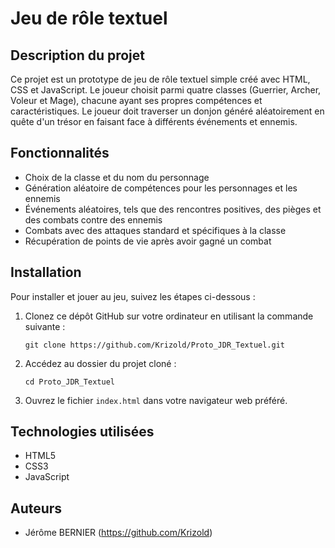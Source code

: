 # Jeu de rôle textuel

## Description du projet

Ce projet est un prototype de jeu de rôle textuel simple créé avec HTML, CSS et JavaScript. Le joueur choisit parmi quatre classes (Guerrier, Archer, Voleur et Mage), chacune ayant ses propres compétences et caractéristiques. Le joueur doit traverser un donjon généré aléatoirement en quête d'un trésor en faisant face à différents événements et ennemis.


## Fonctionnalités

- Choix de la classe et du nom du personnage
- Génération aléatoire de compétences pour les personnages et les ennemis
- Événements aléatoires, tels que des rencontres positives, des pièges et des combats contre des ennemis
- Combats avec des attaques standard et spécifiques à la classe
- Récupération de points de vie après avoir gagné un combat


## Installation

Pour installer et jouer au jeu, suivez les étapes ci-dessous :

1. Clonez ce dépôt GitHub sur votre ordinateur en utilisant la commande suivante :

   ```
   git clone https://github.com/Krizold/Proto_JDR_Textuel.git
   ```

2. Accédez au dossier du projet cloné :

   ```
   cd Proto_JDR_Textuel
   ```

3. Ouvrez le fichier `index.html` dans votre navigateur web préféré.

## Technologies utilisées

- HTML5
- CSS3
- JavaScript

## Auteurs

- Jérôme BERNIER (https://github.com/Krizold)

